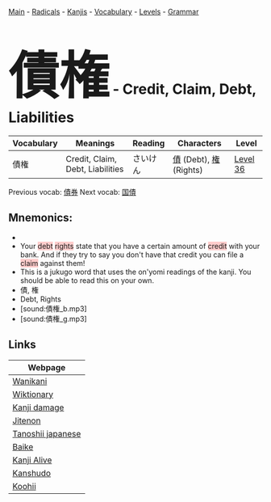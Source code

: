 <style> bigfont {font-size: 100px}</style>
[Main](../README.md) -
[Radicals](../radicals.md) -
[Kanjis](../kanjis.md) -
[Vocabulary](../vocabulary.md) -
[Levels](../levels.md) -
[Grammar](../grammar.md)
# <bigfont> 債権</bigfont> - Credit, Claim, Debt, Liabilities 

| Vocabulary | Meanings | Reading | Characters | Level |
| --- | --- | --- | --- | --- |
| 債権 | Credit, Claim, Debt, Liabilities | さいけん |  [債](../kanjis/債.md) (Debt), [権](../kanjis/権.md) (Rights) | [Level 36](../levels/wk_level36.md) |

Previous vocab: [債券](債券.md) Next vocab: [国債](国債.md) 

## Mnemonics:

* 
* Your <span style="background-color:#ffcccb"> debt</span> <span style="background-color:#ffcccb"> rights</span> state that you have a certain amount of <span style="background-color:#ffcccb"> credit</span> with your bank. And if they try to say you don't have that credit you can file a <span style="background-color:#ffcccb"> claim</span> against them!
* This is a jukugo word that uses the on'yomi readings of the kanji. You should be able to read this on your own.
* 債, 権
* Debt, Rights
* [sound:債権_b.mp3]
* [sound:債権_g.mp3]


## Links 

| Webpage |
| --- |
| [Wanikani          ](https://www.wanikani.com/kanji/債権) |
| [Wiktionary        ](https://en.wiktionary.org/wiki/債権) |
| [Kanji damage      ](http://www.kanjidamage.com/kanji/search?utf8=✓&q=債権) |
| [Jitenon           ](https://jitenon.com/kanji/債権) |
| [Tanoshii japanese ](https://www.tanoshiijapanese.com/dictionary/kanji.cfm?k=債権) |
| [Baike             ](https://baike.baidu.com/item/債権) |
| [Kanji Alive       ](https://app.kanjialive.com/債権) |
| [Kanshudo          ](https://www.kanshudo.com/searchmn?q=債権) |
| [Koohii            ](https://kanji.koohii.com/study/kanji/債権) |
